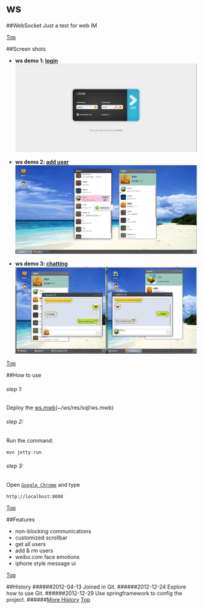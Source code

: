 # ws  

##WebSocket
Just a test for web IM

[Top](#Top)

##Screen shots

- **ws demo 1: [login](https://raw.github.com/vaenow/ws/master/src/main/webapp/vers2/img/screenshots/login.png)**
![1 columns](https://github.com/vaenow/ws/blob/master/src/main/webapp/vers2/img/screenshots/login.png?raw=true)


- **ws demo 2: [add user](https://raw.github.com/vaenow/ws/master/src/main/webapp/vers2/img/screenshots/add_friends.png)**
![1 columns](https://github.com/vaenow/ws/blob/master/src/main/webapp/vers2/img/screenshots/add_friends.png?raw=true)


- **ws demo 3: [chatting](https://raw.github.com/vaenow/ws/master/src/main/webapp/vers2/img/screenshots/chatting.png)**
![1 columns](https://github.com/vaenow/ws/blob/master/src/main/webapp/vers2/img/screenshots/chatting.png?raw=true)


[Top](#Top)

##How to use
###### step 1: 
Deploy the [ws.mwb](https://github.com/vaenow/ws/tree/master/res/sql)(~/ws/res/sql/ws.mwb)
###### step 2: 
Run the command: 
```java
mvn jetty:run
```
###### step 3: 
Open [`Google Chrome`](https://www.google.com/intl/en/chrome/browser/) and type
```xml
http://localhost:8080
```

[Top](#Top)

##Features
- non-blocking communications
- customized scrollbar
- get all users
- add & rm users
- weibo.com face emotions
- iphone style message ui


[Top](#Top)

##History
######2012-04-13
Joined in Git.
######2012-12-24
Explore how to use Git.
######2012-12-29
Use springframework to config the project.
######[More History](https://github.com/vaenow/ws/commits/master)
[Top](#Top)
